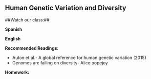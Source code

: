 ## Human Genetic Variation and Diversity ##

##Watch our class:##

**Spanish**

**English** 

**Recommended Readings:**
- Auton et al.- A global reference for human genetic variation (2015)
- Genomes are failing on diversity- Alice popejoy

**Homework:**
  
